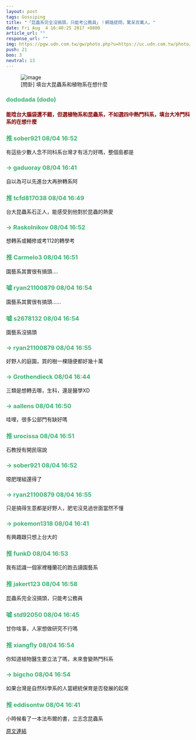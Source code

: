 ```yaml
---
layout: post
tags: Gossiping
title: "「昆蟲系完全沒搞頭，只能考公務員」！網路提問，驚呆百萬人。"
date: Fri Aug  4 16:40:25 2017 +0800
article_url: ""
response_url: ""
img: https://pgw.udn.com.tw/gw/photo.php?u=https://uc.udn.com.tw/photo/2017/04/06/1/3363794.jpg&x=0&y=0&sw=0&sh=0&sl=W&fw=1050&exp=3600
push: 21
boo: 3
neutral: 13
---
```


<figure>
<img src="https://pgw.udn.com.tw/gw/photo.php?u=https://uc.udn.com.tw/photo/2017/04/06/1/3363794.jpg&x=0&y=0&sw=0&sh=0&sl=W&fw=1050&exp=3600" alt="image">
<figcaption>
[問卦] 填台大昆蟲系和植物系在想什麼
</figcaption>
</figure>



<h3 style="color:MediumSeaGreen;">dododada (dodo)</h3>

<h4 style="color:Maroon;">能唸台大腦袋還不錯，但選植物系和昆蟲系，不如選四中熱門科系，填台大冷門科系的在想什麼</h4>

<h3 style="color:MediumSeaGreen;">推 sober921 08/04 16:52</h3>

<p>有這些少數人念不同科系台灣才有活力好嗎，整個島都是</p>

<h3 style="color:MediumSeaGreen;">→ gaduoray 08/04 16:41</h3>

<p>自以為可以先進台大再拚轉系阿</p>

<h3 style="color:MediumSeaGreen;">推 tcfd817038 08/04 16:49</h3>

<p>台大昆蟲系石正人，能感受到他對於昆蟲的熱愛</p>

<h3 style="color:MediumSeaGreen;">→ Raskolnikov 08/04 16:52</h3>

<p>想轉系或輔修或考112的轉學考</p>

<h3 style="color:MediumSeaGreen;">推 Carmelo3 08/04 16:51</h3>

<p>園藝系其實很有搞頭....</p>

<h3 style="color:MediumSeaGreen;">噓 ryan21100879 08/04 16:54</h3>

<p>園藝系其實很有搞頭......</p>

<h3 style="color:MediumSeaGreen;">噓 s2678132 08/04 16:54</h3>

<p>園藝系沒搞頭</p>

<h3 style="color:MediumSeaGreen;">→ ryan21100879 08/04 16:55</h3>

<p>好野人的庭園，買的樹一棵隨便都好幾十萬</p>

<h3 style="color:MediumSeaGreen;">→ Grothendieck 08/04 16:44</h3>

<p>三類是想轉去哪，生科，還是醫學XD</p>

<h3 style="color:MediumSeaGreen;">→ aallens 08/04 16:50</h3>

<p>哇哩，很多公部門有缺好嗎</p>

<h3 style="color:MediumSeaGreen;">推 urocissa 08/04 16:51</h3>

<p>石教授有開民宿說</p>

<h3 style="color:MediumSeaGreen;">→ sober921 08/04 16:52</h3>

<p>噁肥理組還得了</p>

<h3 style="color:MediumSeaGreen;">→ ryan21100879 08/04 16:55</h3>

<p>只是搞得生意都是好野人，肥宅沒見過世面當然不懂</p>

<h3 style="color:MediumSeaGreen;">→ pokemon1318 08/04 16:41</h3>

<p>有興趣跟只想上台大的</p>

<h3 style="color:MediumSeaGreen;">推 funkD 08/04 16:53</h3>

<p>我有認識一個家裡種蘭花的跑去讀園藝系</p>

<h3 style="color:MediumSeaGreen;">推 jakert123 08/04 16:58</h3>

<p>昆蟲系完全沒搞頭，只能考公務員</p>

<h3 style="color:MediumSeaGreen;">噓 std92050 08/04 16:45</h3>

<p>甘你啥事，人家想做研究不行嗎</p>

<h3 style="color:MediumSeaGreen;">推 xiangfly 08/04 16:54</h3>

<p>你知道植物醫生要立法了嗎，未來會變熱門科系</p>

<h3 style="color:MediumSeaGreen;">→ bigcho 08/04 16:54</h3>

<p>如果台灣是自然科學系的人當總統保育是否發展的起來</p>

<h3 style="color:MediumSeaGreen;">推 eddisontw 08/04 16:41</h3>

<p>小時候看了一本法布爾的書，立志念昆蟲系</p>

<a href = "https://www.ptt.cc/bbs/Gossiping/M.1501836028.A.36A.html">原文連結</a>

